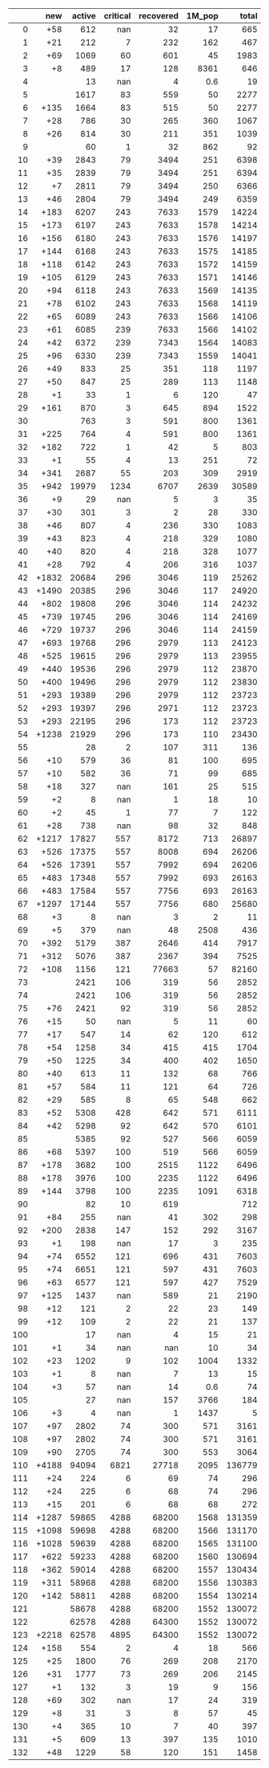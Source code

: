 |     |   new |   active |   critical |   recovered |   1M_pop |   total |
|----:|------:|---------:|-----------:|------------:|---------:|--------:|
|   0 |   +58 |      612 |        nan |          32 |     17   |     665 |
|   1 |   +21 |      212 |          7 |         232 |    162   |     467 |
|   2 |   +69 |     1069 |         60 |         601 |     45   |    1983 |
|   3 |    +8 |      489 |         17 |         128 |   8361   |     646 |
|   4 |       |       13 |        nan |           4 |      0.6 |      19 |
|   5 |       |     1617 |         83 |         559 |     50   |    2277 |
|   6 |  +135 |     1664 |         83 |         515 |     50   |    2277 |
|   7 |   +28 |      786 |         30 |         265 |    360   |    1067 |
|   8 |   +26 |      814 |         30 |         211 |    351   |    1039 |
|   9 |       |       60 |          1 |          32 |    862   |      92 |
|  10 |   +39 |     2843 |         79 |        3494 |    251   |    6398 |
|  11 |   +35 |     2839 |         79 |        3494 |    251   |    6394 |
|  12 |    +7 |     2811 |         79 |        3494 |    250   |    6366 |
|  13 |   +46 |     2804 |         79 |        3494 |    249   |    6359 |
|  14 |  +183 |     6207 |        243 |        7633 |   1579   |   14224 |
|  15 |  +173 |     6197 |        243 |        7633 |   1578   |   14214 |
|  16 |  +156 |     6180 |        243 |        7633 |   1576   |   14197 |
|  17 |  +144 |     6168 |        243 |        7633 |   1575   |   14185 |
|  18 |  +118 |     6142 |        243 |        7633 |   1572   |   14159 |
|  19 |  +105 |     6129 |        243 |        7633 |   1571   |   14146 |
|  20 |   +94 |     6118 |        243 |        7633 |   1569   |   14135 |
|  21 |   +78 |     6102 |        243 |        7633 |   1568   |   14119 |
|  22 |   +65 |     6089 |        243 |        7633 |   1566   |   14106 |
|  23 |   +61 |     6085 |        239 |        7633 |   1566   |   14102 |
|  24 |   +42 |     6372 |        239 |        7343 |   1564   |   14083 |
|  25 |   +96 |     6330 |        239 |        7343 |   1559   |   14041 |
|  26 |   +49 |      833 |         25 |         351 |    118   |    1197 |
|  27 |   +50 |      847 |         25 |         289 |    113   |    1148 |
|  28 |    +1 |       33 |          1 |           6 |    120   |      47 |
|  29 |  +161 |      870 |          3 |         645 |    894   |    1522 |
|  30 |       |      763 |          3 |         591 |    800   |    1361 |
|  31 |  +225 |      764 |          4 |         591 |    800   |    1361 |
|  32 |  +182 |      722 |          1 |          42 |      5   |     803 |
|  33 |    +1 |       55 |          4 |          13 |    251   |      72 |
|  34 |  +341 |     2687 |         55 |         203 |    309   |    2919 |
|  35 |  +942 |    19979 |       1234 |        6707 |   2639   |   30589 |
|  36 |    +9 |       29 |        nan |           5 |      3   |      35 |
|  37 |   +30 |      301 |          3 |           2 |     28   |     330 |
|  38 |   +46 |      807 |          4 |         236 |    330   |    1083 |
|  39 |   +43 |      823 |          4 |         218 |    329   |    1080 |
|  40 |   +40 |      820 |          4 |         218 |    328   |    1077 |
|  41 |   +28 |      792 |          4 |         206 |    316   |    1037 |
|  42 | +1832 |    20684 |        296 |        3046 |    119   |   25262 |
|  43 | +1490 |    20385 |        296 |        3046 |    117   |   24920 |
|  44 |  +802 |    19808 |        296 |        3046 |    114   |   24232 |
|  45 |  +739 |    19745 |        296 |        3046 |    114   |   24169 |
|  46 |  +729 |    19737 |        296 |        3046 |    114   |   24159 |
|  47 |  +693 |    19768 |        296 |        2979 |    113   |   24123 |
|  48 |  +525 |    19615 |        296 |        2979 |    113   |   23955 |
|  49 |  +440 |    19536 |        296 |        2979 |    112   |   23870 |
|  50 |  +400 |    19496 |        296 |        2979 |    112   |   23830 |
|  51 |  +293 |    19389 |        296 |        2979 |    112   |   23723 |
|  52 |  +293 |    19397 |        296 |        2971 |    112   |   23723 |
|  53 |  +293 |    22195 |        296 |         173 |    112   |   23723 |
|  54 | +1238 |    21929 |        296 |         173 |    110   |   23430 |
|  55 |       |       28 |          2 |         107 |    311   |     136 |
|  56 |   +10 |      579 |         36 |          81 |    100   |     695 |
|  57 |   +10 |      582 |         36 |          71 |     99   |     685 |
|  58 |   +18 |      327 |        nan |         161 |     25   |     515 |
|  59 |    +2 |        8 |        nan |           1 |     18   |      10 |
|  60 |    +2 |       45 |          1 |          77 |      7   |     122 |
|  61 |   +28 |      738 |        nan |          98 |     32   |     848 |
|  62 | +1217 |    17827 |        557 |        8172 |    713   |   26897 |
|  63 |  +526 |    17375 |        557 |        8008 |    694   |   26206 |
|  64 |  +526 |    17391 |        557 |        7992 |    694   |   26206 |
|  65 |  +483 |    17348 |        557 |        7992 |    693   |   26163 |
|  66 |  +483 |    17584 |        557 |        7756 |    693   |   26163 |
|  67 | +1297 |    17144 |        557 |        7756 |    680   |   25680 |
|  68 |    +3 |        8 |        nan |           3 |      2   |      11 |
|  69 |    +5 |      379 |        nan |          48 |   2508   |     436 |
|  70 |  +392 |     5179 |        387 |        2646 |    414   |    7917 |
|  71 |  +312 |     5076 |        387 |        2367 |    394   |    7525 |
|  72 |  +108 |     1156 |        121 |       77663 |     57   |   82160 |
|  73 |       |     2421 |        106 |         319 |     56   |    2852 |
|  74 |       |     2421 |        106 |         319 |     56   |    2852 |
|  75 |   +76 |     2421 |         92 |         319 |     56   |    2852 |
|  76 |   +15 |       50 |        nan |           5 |     11   |      60 |
|  77 |   +17 |      547 |         14 |          62 |    120   |     612 |
|  78 |   +54 |     1258 |         34 |         415 |    415   |    1704 |
|  79 |   +50 |     1225 |         34 |         400 |    402   |    1650 |
|  80 |   +40 |      613 |         11 |         132 |     68   |     766 |
|  81 |   +57 |      584 |         11 |         121 |     64   |     726 |
|  82 |   +29 |      585 |          8 |          65 |    548   |     662 |
|  83 |   +52 |     5308 |        428 |         642 |    571   |    6111 |
|  84 |   +42 |     5298 |         92 |         642 |    570   |    6101 |
|  85 |       |     5385 |         92 |         527 |    566   |    6059 |
|  86 |   +68 |     5397 |        100 |         519 |    566   |    6059 |
|  87 |  +178 |     3682 |        100 |        2515 |   1122   |    6496 |
|  88 |  +178 |     3976 |        100 |        2235 |   1122   |    6496 |
|  89 |  +144 |     3798 |        100 |        2235 |   1091   |    6318 |
|  90 |       |       82 |         10 |         619 |          |     712 |
|  91 |   +84 |      255 |        nan |          41 |    302   |     298 |
|  92 |  +200 |     2838 |        147 |         152 |    292   |    3167 |
|  93 |    +1 |      198 |        nan |          17 |      3   |     235 |
|  94 |   +74 |     6552 |        121 |         696 |    431   |    7603 |
|  95 |   +74 |     6651 |        121 |         597 |    431   |    7603 |
|  96 |   +63 |     6577 |        121 |         597 |    427   |    7529 |
|  97 |  +125 |     1437 |        nan |         589 |     21   |    2190 |
|  98 |   +12 |      121 |          2 |          22 |     23   |     149 |
|  99 |   +12 |      109 |          2 |          22 |     21   |     137 |
| 100 |       |       17 |        nan |           4 |     15   |      21 |
| 101 |    +1 |       34 |        nan |         nan |     10   |      34 |
| 102 |   +23 |     1202 |          9 |         102 |   1004   |    1332 |
| 103 |    +1 |        8 |        nan |           7 |     13   |      15 |
| 104 |    +3 |       57 |        nan |          14 |      0.6 |      74 |
| 105 |       |       27 |        nan |         157 |   3766   |     184 |
| 106 |    +3 |        4 |        nan |           1 |   1437   |       5 |
| 107 |   +97 |     2802 |         74 |         300 |    571   |    3161 |
| 108 |   +97 |     2802 |         74 |         300 |    571   |    3161 |
| 109 |   +90 |     2705 |         74 |         300 |    553   |    3064 |
| 110 | +4188 |    94094 |       6821 |       27718 |   2095   |  136779 |
| 111 |   +24 |      224 |          6 |          69 |     74   |     296 |
| 112 |   +24 |      225 |          6 |          68 |     74   |     296 |
| 113 |   +15 |      201 |          6 |          68 |     68   |     272 |
| 114 | +1287 |    59865 |       4288 |       68200 |   1568   |  131359 |
| 115 | +1098 |    59698 |       4288 |       68200 |   1566   |  131170 |
| 116 | +1028 |    59639 |       4288 |       68200 |   1565   |  131100 |
| 117 |  +622 |    59233 |       4288 |       68200 |   1560   |  130694 |
| 118 |  +362 |    59014 |       4288 |       68200 |   1557   |  130434 |
| 119 |  +311 |    58968 |       4288 |       68200 |   1556   |  130383 |
| 120 |  +142 |    58811 |       4288 |       68200 |   1554   |  130214 |
| 121 |       |    58678 |       4288 |       68200 |   1552   |  130072 |
| 122 |       |    62578 |       4288 |       64300 |   1552   |  130072 |
| 123 | +2218 |    62578 |       4895 |       64300 |   1552   |  130072 |
| 124 |  +158 |      554 |          2 |           4 |     18   |     566 |
| 125 |   +25 |     1800 |         76 |         269 |    208   |    2170 |
| 126 |   +31 |     1777 |         73 |         269 |    206   |    2145 |
| 127 |    +1 |      132 |          3 |          19 |      9   |     156 |
| 128 |   +69 |      302 |        nan |          17 |     24   |     319 |
| 129 |    +8 |       31 |          3 |           8 |     57   |      45 |
| 130 |    +4 |      365 |         10 |           7 |     40   |     397 |
| 131 |    +5 |      609 |         13 |         397 |    135   |    1010 |
| 132 |   +48 |     1229 |         58 |         120 |    151   |    1458 |